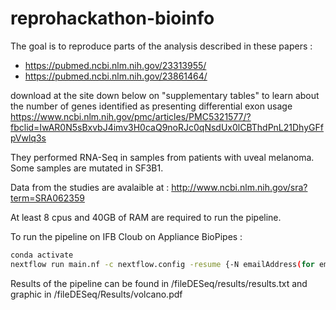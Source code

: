 # reprohackathon-bioinfo

The goal is to reproduce parts of the analysis described in these papers :<br>
  - https://pubmed.ncbi.nlm.nih.gov/23313955/<br>
  - https://pubmed.ncbi.nlm.nih.gov/23861464/<br>
  
download at the site down below on "supplementary tables" to learn about the number of genes identified as presenting differential exon usage <br> 
https://www.ncbi.nlm.nih.gov/pmc/articles/PMC5321577/?fbclid=IwAR0N5sBxvbJ4imv3H0caQ9noRJc0qNsdUx0lCBThdPnL21DhyGFfpVwlq3s


They performed RNA-Seq in samples from patients with uveal melanoma. Some samples are mutated in SF3B1. <br>

Data from the studies are avalaible at : http://www.ncbi.nlm.nih.gov/sra?term=SRA062359

At least 8 cpus and 40GB of RAM are required to run the pipeline.

To run the pipeline on IFB Cloub on Appliance BioPipes :
```bash
conda activate
nextflow run main.nf -c nextflow.config -resume {-N emailAddress(for email report) -bg (for background execution) }
```

Results of the pipeline can be found in /fileDESeq/results/results.txt and graphic in /fileDESeq/Results/volcano.pdf
